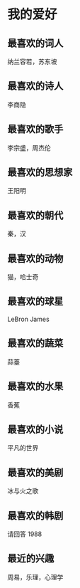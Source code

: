 # 我的爱好

## 最喜欢的词人

纳兰容若，苏东坡

## 最喜欢的诗人

李商隐

## 最喜欢的歌手

李宗盛，周杰伦

## 最喜欢的思想家

王阳明

## 最喜欢的朝代

秦，汉

## 最喜欢的动物

猫，哈士奇

## 最喜欢的球星

LeBron James

## 最喜欢的蔬菜

蒜薹

## 最喜欢的水果

香蕉

## 最喜欢的小说

平凡的世界  

## 最喜欢的美剧

冰与火之歌

## 最喜欢的韩剧

请回答 1988

## 最近的兴趣

周易，乐理，心理学
